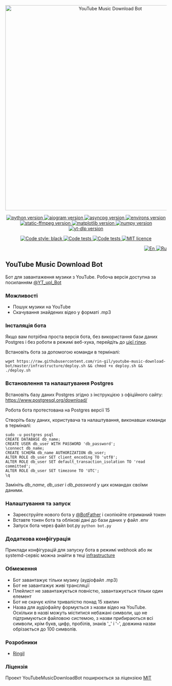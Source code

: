 <p align="center">
    <img src="https://repository-images.githubusercontent.com/558609537/96515af2-a015-4470-a760-448352f38a98" alt="YouTube Music Download Bot" width="640">
</p>

<p align="center">
    <a href="https://www.python.org/downloads/release/python-3110/">
        <img src="https://img.shields.io/badge/python-v3.11-informational" alt="python version">
    </a>
    <a href="https://pypi.org/project/aiogram/2.25.1/">
        <img src="https://img.shields.io/badge/aiogram-v2.25.1-informational" alt="aiogram version">
    </a>
    <a href="https://pypi.org/project/asyncpg/0.28.0/">
        <img src="https://img.shields.io/badge/asyncpg-v0.28.0-informational" alt="asyncpg version">
    </a>
    <a href="https://pypi.org/project/environs/9.5.0/">
        <img src="https://img.shields.io/badge/environs-v9.5.0-informational" alt="environs version">
    <a href="https://pypi.org/project/imageio-ffmpeg/0.4.8/">
        <img src="https://img.shields.io/badge/imageio_ffmpeg-v0.4.8-informational" alt="static-ffmpeg version">
    </a>
    </a>
    <a href="https://pypi.org/project/matplotlib/3.7.2/">
        <img src="https://img.shields.io/badge/matplotlib-v3.7.2-informational" alt="matplotlib version">
    </a>
    <a href="https://pypi.org/project/numpy/1.25.2/">
        <img src="https://img.shields.io/badge/numpy-v1.25.2-informational" alt="numpy version">
    </a>
    <a href="https://pypi.org/project/yt-dlp/22023.7.6/">
        <img src="https://img.shields.io/badge/yt_dlp-v2023.7.6-informational" alt="yt-dlp version">
    </a>
</p>

<p align="center">
    <a href="https://github.com/psf/black">
        <img alt="Code style: black" src="https://img.shields.io/badge/code%20style-black-black.svg">
    </a>
    <a href="https://github.com/rin-gil/youtube-music-download-bot/actions/workflows/tests.yml">
        <img src="https://github.com/rin-gil/youtube-music-download-bot/actions/workflows/tests.yml/badge.svg" alt="Code tests">
    </a>
    <a href="https://github.com/rin-gil/youtube-music-download-bot/actions/workflows/codeql.yml">
        <img src="https://github.com/rin-gil/youtube-music-download-bot/actions/workflows/codeql.yml/badge.svg" alt="Code tests">
    </a>
    <a href="https://github.com/rin-gil/youtube-music-download-bot/blob/master/LICENCE">
        <img src="https://img.shields.io/badge/licence-MIT-success" alt="MIT licence">
    </a>
</p>

<p align="right">
    <a href="https://github.com/rin-gil/youtube-music-download-bot/blob/master/README.md">
        <img src="https://raw.githubusercontent.com/rin-gil/rin-gil/main/assets/img/icons/flags/united-kingdom_24x24.png" alt="En">
    </a>
    <a href="https://github.com/rin-gil/youtube-music-download-bot/blob/master/README.ru.md">
        <img src="https://raw.githubusercontent.com/rin-gil/rin-gil/main/assets/img/icons/flags/russia_24x24.png" alt="Ru">
    </a>
</p>

## YouTube Music Download Bot

Бот для завантаження музики з YouTube. Робоча версія доступна за посиланням [@YT_upl_Bot](https://t.me/YT_upl_Bot)

### Можливості

* Пошук музики на YouTube
* Скачування знайдених відео у форматі .mp3

### Інсталяція бота

Якщо вам потрібна проста версія бота, без використання бази даних Postgres і без роботи в режимі веб-хука, перейдіть до [цієї гілки](https://github.com/rin-gil/youtube-music-download-bot/tree/simple-with-sqlite-no-webhook).

Встановіть бота за допомогою команди в терміналі:

```
wget https://raw.githubusercontent.com/rin-gil/youtube-music-download-bot/master/infrastructure/deploy.sh && chmod +x deploy.sh && ./deploy.sh
```

### Встановлення та налаштування Postgres

Встановіть базу даних Postgres згідно з інструкцією з офіційного сайту: https://www.postgresql.org/download/

Робота бота протестована на Postgres версії 15

Створіть базу даних, користувача та налаштування, виконавши команди в терміналі:

```
sudo -u postgres psql
CREATE DATABASE db_name;
CREATE USER db_user WITH PASSWORD 'db_password';
\connect db_name;
CREATE SCHEMA db_name AUTHORIZATION db_user;
ALTER ROLE db_user SET client_encoding TO 'utf8';
ALTER ROLE db_user SET default_transaction_isolation TO 'read committed';
ALTER ROLE db_user SET timezone TO 'UTC';
\q
```

Замініть _db_name_, _db_user_ і _db_password_ у цих командах своїми даними.

### Налаштування та запуск

* Зареєструйте нового бота у [@BotFather](https://t.me/BotFather) і скопіюйте отриманий токен
* Вставте токен бота та облікові дані до бази даних у файл .env
* Запуск бота через файл bot.py `python bot.py`

### Додаткова конфігурація

Приклади конфігурацій для запуску бота в режимі webhook або як systemd-сервіс можна знайти в теці [infrastructure](https://github.com/rin-gil/youtube-music-download-bot/tree/master/infrastructure)

### Обмеження

* Бот завантажує тільки музику (аудіофайл .mp3)
* Бот не завантажує живі трансляції
* Плейлист не завантажується повністю, завантажується тільки один елемент
* Бот не скачує кліпи тривалістю понад 15 хвилин
* Назва для аудіофайлу формується з назви відео на YouTube. Оскільки в назві можуть міститися небажані символи, що не підтримуються файловою системою, з назви прибираються всі символи, крім букв, цифр, пробілів, знаків '_' і '-', довжина назви обрізається до 100 символів.

### Розробники

* [Ringil](https://github.com/rin-gil)

### Ліцензія

Проект YouTubeMusicDownloadBot поширюється за ліцензією [MIT](https://github.com/rin-gil/youtube-music-download-bot/blob/master/LICENCE.md)
